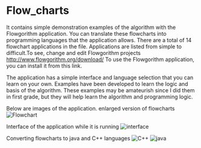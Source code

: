 # Flow_charts
It contains simple demonstration examples of the algorithm with the Flowgorithm application. You can translate these flowcharts into programming languages ​​that the application allows.
There are a total of 14 flowchart applications in the file. Applications are listed from simple to difficult.To see, change and edit Flowgorithm projects http://www.flowgorithm.org/download/
To use the Flowgorithm application, you can install it from this link.

The application has a simple interface and language selection that you can learn on your own. 
Examples have been developed to learn the logic and basis of the algorithm.
These examples may be amateurish since I did them in first grade, but they will help learn the algorithm and programming logic.

Below are images of the application.
enlarged version of flowcharts
![Flowchart](https://github.com/Veyselvs56/Flow_charts/assets/78877038/8e525a80-da98-43cc-b30b-cd5b3fcd60b3)

Interface of the application while it is running
![interface](https://github.com/Veyselvs56/Flow_charts/assets/78877038/8d54c426-c8e9-4b38-8fc6-1c49f248a23b)

Converting flowcharts to java and C++ languages
![C++](https://github.com/Veyselvs56/Flow_charts/assets/78877038/647ffd8c-7e98-432f-8d2e-732304c28218)
![java](https://github.com/Veyselvs56/Flow_charts/assets/78877038/6fc5e67a-7bf8-4e75-a851-ba4d8fc4af0d)
